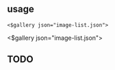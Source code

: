 ## usage

```wikitext
<$gallery json="image-list.json">
```

<$gallery json="image-list.json">

## TODO

<!-- * - [ ] 优化布局, tailwindcss or http://macyjs.com/ -->